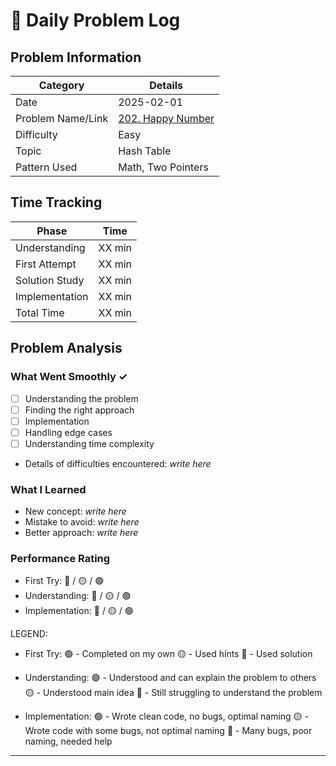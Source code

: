 # 📝 Daily Problem Log

## Problem Information
| Category          | Details                                                                      |
|-------------------|------------------------------------------------------------------------------|
| Date              | 2025-02-01                                                                   |
| Problem Name/Link | [202. Happy Number](https://leetcode.com/problems/happy-number/description/) |
| Difficulty        | Easy                                                                         |
| Topic             | Hash Table                                                                   |
| Pattern Used      | Math, Two Pointers                                                           |

## Time Tracking
| Phase          | Time    |
|----------------|---------|
| Understanding  | XX min  |
| First Attempt  | XX min  |
| Solution Study | XX min  |
| Implementation | XX min  |
| Total Time     | XX min  |

## Problem Analysis
### What Went Smoothly ✓
- [ ] Understanding the problem
- [ ] Finding the right approach
- [ ] Implementation
- [ ] Handling edge cases
- [ ] Understanding time complexity
- Details of difficulties encountered: _write here_

### What I Learned
- New concept: _write here_
- Mistake to avoid: _write here_
- Better approach: _write here_

### Performance Rating
- First Try: 🔴 / 🟡 / 🟢
- Understanding: 🔴 / 🟡 / 🟢
- Implementation: 🔴 / 🟡 / 🟢

LEGEND:
- First Try:
  🟢 - Completed on my own
  🟡 - Used hints
  🔴 - Used solution

- Understanding:
  🟢 - Understood and can explain the problem to others
  🟡 - Understood main idea
  🔴 - Still struggling to understand the problem

- Implementation:
  🟢 - Wrote clean code, no bugs, optimal naming
  🟡 - Wrote code with some bugs, not optimal naming
  🔴 - Many bugs, poor naming, needed help
---